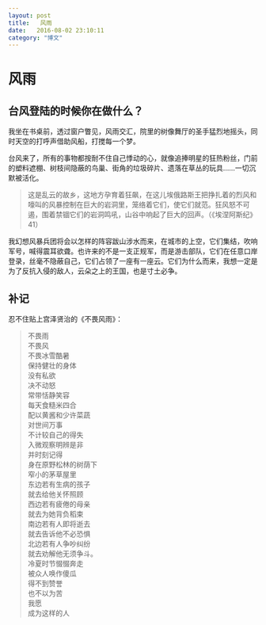 ```yaml
---
layout: post
title:   风雨
date:   2016-08-02 23:10:11
category: "博文"
---
```

# 风雨

## 台风登陆的时候你在做什么？

我坐在书桌前，透过窗户瞥见，风雨交汇，院里的树像舞厅的圣手猛烈地摇头，同时天空的打呼声借助风船，打搅每一个梦。

台风来了，所有的事物都按耐不住自己悸动的心，就像追捧明星的狂热粉丝，门前的塑料遮棚、树枝间隐蔽的鸟巢、街角的垃圾碎片、遗落在草丛的玩具……一切沉默被活化。

> 这是乱云的故乡，这地方孕育着狂飙，在这儿埃俄路斯王把挣扎着的烈风和嚎叫的风暴控制在巨大的岩洞里，笼络着它们，使它们就范。狂风怒不可遏，围着禁锢它们的岩洞鸣吼，山谷中响起了巨大的回声。（《埃涅阿斯纪》 41）



我幻想风暴兵团将会以怎样的阵容跋山涉水而来，在城市的上空，它们集结，吹响军号，喊得震耳欲聋。也许来的不是一支正规军，而是游击部队，它们在任意口岸登录，丝毫不隐蔽自己，它们占领了一座有一座云。它们为什么而来，我想一定是为了反抗入侵的敌人，云朵之上的王国，也是寸土必争。



## 补记

忍不住贴上宫泽贤治的《不畏风雨》：

>不畏雨  
> 不畏风  
> 不畏冰雪酷暑  
> 保持健壮的身体  
> 没有私欲  
> 决不动怒  
> 常带恬静笑容  
> 每天食糙米四合  
> 配以黄酱和少许菜蔬  
> 对世间万事  
> 不计较自己的得失  
> 入微观察明辨是非  
> 并时刻记得  
> 身在原野松林的树荫下  
> 窄小的茅草屋里  
> 东边若有生病的孩子  
> 就去给他关怀照顾  
> 西边若有疲倦的母亲  
> 就去为她背负稻束  
> 南边若有人即将逝去  
> 就去告诉他不必恐惧  
> 北边若有人争吵纠纷  
> 就去劝解他无须争斗。  
> 冷夏时节惙惙奔走  
> 被众人唤作傻瓜  
> 得不到赞誉  
> 也不以为苦  
> 我愿  
> 成为这样的人




